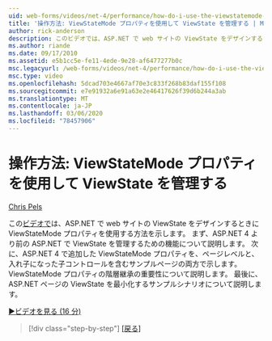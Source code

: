 ```yaml
---
uid: web-forms/videos/net-4/performance/how-do-i-use-the-viewstatemode-property-for-managing-viewstate
title: '操作方法: ViewStateMode プロパティを使用して ViewState を管理する | Microsoft Docs'
author: rick-anderson
description: このビデオでは、ASP.NET で web サイトの ViewState をデザインするときに ViewStateMode プロパティを使用する方法を示します。
ms.author: riande
ms.date: 09/17/2010
ms.assetid: e5b1cc5e-fe11-4ede-9e28-af6477277b0c
msc.legacyurl: /web-forms/videos/net-4/performance/how-do-i-use-the-viewstatemode-property-for-managing-viewstate
msc.type: video
ms.openlocfilehash: 5dcad703e4667af70e3c833f268b83daf155f108
ms.sourcegitcommit: e7e91932a6e91a63e2e46417626f39d6b244a3ab
ms.translationtype: MT
ms.contentlocale: ja-JP
ms.lasthandoff: 03/06/2020
ms.locfileid: "78457906"
---
```

# <a name="how-do-i-use-the-viewstatemode-property-for-managing-viewstate"></a>操作方法: ViewStateMode プロパティを使用して ViewState を管理する

[Chris Pels](https://twitter.com/chrispels)

この[ビデオで](http://www.idevtech.com)は、ASP.NET で web サイトの ViewState をデザインするときに ViewStateMode プロパティを使用する方法を示します。 まず、ASP.NET 4 より前の ASP.NET で ViewState を管理するための機能について説明します。 次に、ASP.NET 4 で追加した ViewStateMode プロパティを、ページレベルと、入れ子になった子コントロールを含むサンプルページの両方で示します。 ViewStateMode プロパティの階層継承の重要性について説明します。 最後に、ASP.NET ページの ViewState を最小化するサンプルシナリオについて説明します。

[&#9654;ビデオを見る (16 分)](https://channel9.msdn.com/Blogs/ASP-NET-Site-Videos/how-do-i-use-the-viewstatemode-property-for-managing-viewstate)

> [!div class="step-by-step"]
> [[戻る]](aspnet-4-quick-hit-easy-state-compression.md)
